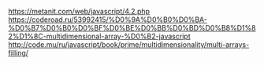 

https://metanit.com/web/javascript/4.2.php
https://coderoad.ru/53992415/%D0%9A%D0%B0%D0%BA-%D0%B7%D0%B0%D0%BF%D0%BE%D0%BB%D0%BD%D0%B8%D1%82%D1%8C-multidimensional-array-%D0%B2-javascript
http://code.mu/ru/javascript/book/prime/multidimensionality/multi-arrays-filling/
